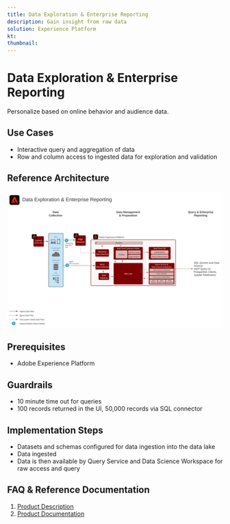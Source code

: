 ```yaml
---
title: Data Exploration & Enterprise Reporting
description: Gain insight from raw data
solution: Experience Platform
kt: 
thumbnail: 
---
```


# Data Exploration & Enterprise Reporting

Personalize based on online behavior and audience data.

## Use Cases

* Interactive query and aggregation of data
* Row and column access to ingested data for exploration and validation

## Reference Architecture

![Scenario 1](assets/dataexplore.svg)

## Prerequisites
* Adobe Experience Platform

## Guardrails
* 10 minute time out for queries
* 100 records returned in the UI, 50,000 records via SQL connector

## Implementation Steps
* Datasets and schemas configured for data ingestion into the data lake
* Data ingested
* Data is then available by Query Service and Data Science Workspace for raw access and query


## FAQ & Reference Documentation
1. [Product Description](https://helpx.adobe.com/legal/product-descriptions/adobe-experience-platform-intelligence---product-description.html)
2. [Product Documentation](https://helpx.adobe.com/legal/product-descriptions/adobe-experience-platform-intelligence---product-description.html)
